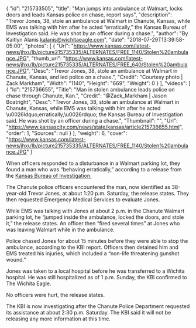 {
  "id": "215733505",
  "title": "Man jumps into ambulance at Walmart, locks doors and leads Kansas police on chase, report says",
  "description": "Trevor Jones, 38, stole an ambulance at Walmart in Chanute, Kansas, while EMS was talking with him after he acted “erratically,” the Kansas Bureau of Investigation said. He was shot by an officer during a chase.",
  "author": "By Kaitlyn Alanis kalanis@wichitaeagle.com",
  "date": "2018-07-29T13:39:58-05:00",
  "photos": [
    {
      "Url": "https://www.kansas.com/latest-news/jhxu1b/picture215735335/ALTERNATES/FREE_1140/Stolen%20ambulance.JPG",
      "thumb_url": "https://www.kansas.com/latest-news/jhxu1b/picture215735335/ALTERNATES/FREE_640/Stolen%20ambulance.JPG",
      "Desc": "Trevor Jones, 38, stole an ambulance at Walmart in Chanute, Kansas, and led police on a chase.",
      "Credit": "Courtesy photo | Zack Markham",
      "Width": "1140",
      "Height": "669",
      "Weight": 0
    }
  ],
  "videos": [
    {
      "Id": "215736655",
      "Title": "Man in stolen ambulance leads police on chase through Chanute, Kan.",
      "Credit": "@Zack_Markham | Jason Boatright",
      "Desc": "Trevor Jones, 38, stole an ambulance at Walmart in Chanute, Kansas, while EMS was talking with him after he acted \u0026ldquo;erratically,\u0026rdquo; the Kansas Bureau of Investigation said. He was shot by an officer during a chase.",
      "Thumbnail": "",
      "Url": "https://www.kansascity.com/news/state/kansas/article215736655.html",
      "order": 1,
      "Sources": null
    }
  ],
  "weight": 6,
  "cover": "https://www.kansas.com/latest-news/jhxu1b/picture215735335/ALTERNATES/FREE_1140/Stolen%20ambulance.JPG"
}

<p>When officers responded to a disturbance in a Walmart parking lot, they found a man who was “behaving erratically,” according to a release from the <a href="http://www.accesskansas.org/kbi/media_releases.shtml" target="_self">Kansas Bureau of Investigation.</a></p><p>The Chanute police officers encountered the man, now identified as 38-year-old Trevor Jones, at about 1:20 p.m. Saturday, the release states. They then requested Emergency Medical Services to evaluate Jones.</p><p>While EMS was talking with Jones at about 2 p.m. in the Chanute Walmart parking lot, he “jumped inside the ambulance, locked the doors, and stole it,” the release states. An officer then “fired several times” at Jones who was leaving Walmart while in the ambulance. </p><p>Police chased Jones for about 15 minutes before they were able to stop the ambulance, according to the KBI report. Officers then detained him and EMS treated his injuries, which included a “non-life threatening gunshot wound.” </p><p>Jones was taken to a local hospital before he was transferred to a Wichita hospital. He was still hospitalized as of 1 p.m. Sunday, the KBI confirmed to The Wichita Eagle. </p><p>No officers were hurt, the release states. </p><p>The KBI is now investigating after the Chanute Police Department requested its assistance at about 2:30 p.m. Saturday. The KBI said it will not be releasing any more information at this time.</p>

